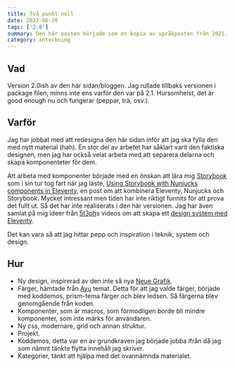 ```yaml
---
title: Två punkt noll
date: 2022-06-20
tags: ['2.0']
summary: Den här posten började som en kopia av språkposten från 2021. Orginalet hade samma datum som när jag skriver det här, men ett år framåt. Nu kommer tyvärr inte det slutgiltiga post-datumet vara måndag den 20 juni, men kanske snart.
category: anteckning
---
```


## Vad
Version 2.0ish av den här sidan/bloggen. Jag rullade tillbaks versionen i package filen, minns inte ens varför den var på 2.1. Hursomhelst, det är good enough nu och fungerar (peppar, trä, osv.).

## Varför
Jag har jobbat med att redesigna den här sidan inför att jag ska fylla den med nytt material (hah). En stor del av arbetet har såklart varit den faktiska designen, men jag har också velat arbeta med att separera delarna och skapa komponenteter för dem.

Att arbeta med komponenter började med en önskan att lära mig [Storybook](https://storybook.js.org/) som i sin tur tog fart när jag läste, [Using Storybook with Nunjucks components in Eleventy](https://multiline.co/mment/2022/01/eleventy-storybook/), en post om att kombinera Eleventy, Nunjucks och Storybook. Mycket intressant men tiden har inte riktigt funnits för att prova det fullt ut. Så det har inte realiserats i den här versionen. Jag har även samlat på mig ideer från [5t3ph](https://twitter.com/5t3ph)s videos om att skapa ett [design system med Eleventy](https://www.twitch.tv/collections/vZqWNnVE2hZPAg).

Det kan vara så att jag hittar pepp och inspiration i teknik, system och design.

## Hur

* Ny design, inspirerad av den inte så nya [Neue Grafik](https://en.wikipedia.org/wiki/Neue_Grafik).
* Färger, hämtade från [Ayu](https://github.com/ayu-theme/vscode-ayu) temat. Detta för att jag valde färger, började med koddemos, prism-tema färger och blev ledsen. Så färgerna blev genomgående från koden.
* Komponenter, som är macros, som förmodligen borde bli mindre komponenter, som inte märks för användaren.
* Ny css, modernare, grid och annan struktur.
* Projekt.
* Koddemos, detta var en av grundkraven jag började jobba ifrån då jag som nämnt tänkte flytta innehåll jag skriver.
* Kategorier, tänkt att hjälpa med det ovannämnda materialet.